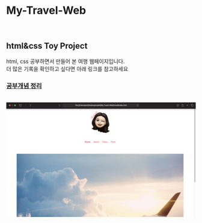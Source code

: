 # My-Travel-Web

<br>

## html&css Toy Project
<p> html, css 공부하면서 만들어 본 여행 웹페이지입니다. <br>
더 많은 기록을 확인하고 싶다면 아래 링크를 참고하세요</p>

### [공부개념 정리](https://github.com/seohyeon2/My-Travel-Web/wiki)        

<br>

<img width="900" src="https://github.com/seohyeon2/My-Travel-Web/blob/main/travel/display/img_1st.png">
